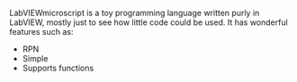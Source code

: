 LabVIEWmicroscript is a toy programming language written purly in LabVIEW, mostly just to see how little code could be used. It has wonderful features such as:
- RPN
- Simple
- Supports functions

